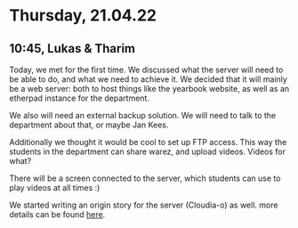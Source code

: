 # Thursday, 21.04.22

## 10:45, Lukas & Tharim

Today, we met for the first time. We discussed what the server will need to be able to do, and what we need to achieve it. We decided that it will mainly be a web server: both to host things like the yearbook website, as well as an etherpad instance for the department.

We also will need an external backup solution. We will need to talk to the department about that, or maybe Jan Kees.

Additionally we thought it would be cool to set up FTP access. This way the students in the department can share warez, and upload videos. Videos for what?

There will be a screen connected to the server, which students can use to play videos at all times :)

We started writing an origin story for the server (Cloudia-o) as well. more details can be found [here](https://cloud0.192168285.xyz/index.php/s/QWcDbYDmPQ4JLYm).